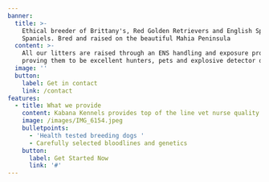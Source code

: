 ```yaml
---
banner:
  title: >-
    Ethical breeder of Brittany's, Red Golden Retrievers and English Springer
    Spaniels. Bred and raised on the beautiful Mahia Peninsula
  content: >-
    All our litters are raised through an ENS handling and exposure program
    proving them to be excellent hunters, pets and explosive detector dogs 
  image: ''
  button:
    label: Get in contact
    link: /contact
features:
  - title: What we provide
    content: Kabana Kennels provides top of the line vet nurse quality care
    image: /images/IMG_6154.jpeg
    bulletpoints:
      - 'Health tested breeding dogs '
      - Carefully selected bloodlines and genetics
    button:
      label: Get Started Now
      link: '#'
---
```


